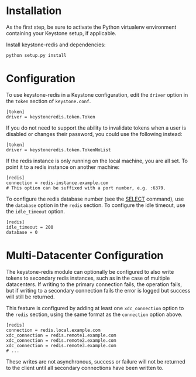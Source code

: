 
Installation
============

As the first step, be sure to activate the Python virtualenv environment
containing your Keystone setup, if applicable.

Install keystone-redis and dependencies:

    python setup.py install

Configuration
=============

To use keystone-redis in a Keystone configuration, edit the `driver` option
in the `token` section of `keystone.conf`.

    [token]
    driver = keystoneredis.token.Token

If you do not need to support the ability to invalidate tokens when a user is
disabled or changes their password, you could use the following instead:

    [token]
    driver = keystoneredis.token.TokenNoList

If the redis instance is only running on the local machine, you are all set.
To point it to a redis instance on another machine:

    [redis]
    connection = redis-instance.example.com
    # This option can be suffixed with a port number, e.g. :6379.

To configure the redis database number (see the
[SELECT](http://redis.io/commands/select) command), use the `database` option in
the `redis` section. To configure the idle timeout, use the `idle_timeout`
option.

    [redis]
    idle_timeout = 200
    database = 0

Multi-Datacenter Configuration
==============================

The keystone-redis module can optionally be configured to also write tokens to
secondary redis instances, such as in the case of multiple datacenters. If
writing to the primary connection fails, the operation fails, but if writing to
a secondary connection fails the error is logged but success will still be
returned.

This feature is configured by adding at least one `xdc_connection` option to the
`redis` section, using the same format as the `connection` option above.

    [redis]
    connection = redis.local.example.com
    xdc_connection = redis.remote1.example.com
    xdc_connection = redis.remote2.example.com
    xdc_connection = redis.remote3.example.com
    # ...

These writes are not asynchronous, success or failure will not be returned to
the client until all secondary connections have been written to.

